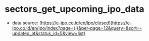 # sectors_get_upcoming_ipo_data

- data source: [https://e-ipo.co.id/en/ipo/closed](https://e-ipo.co.id/en/ipo/index?page={i}&per-page=12&query=&sort=-updated_at&status_id=5&view=list)
